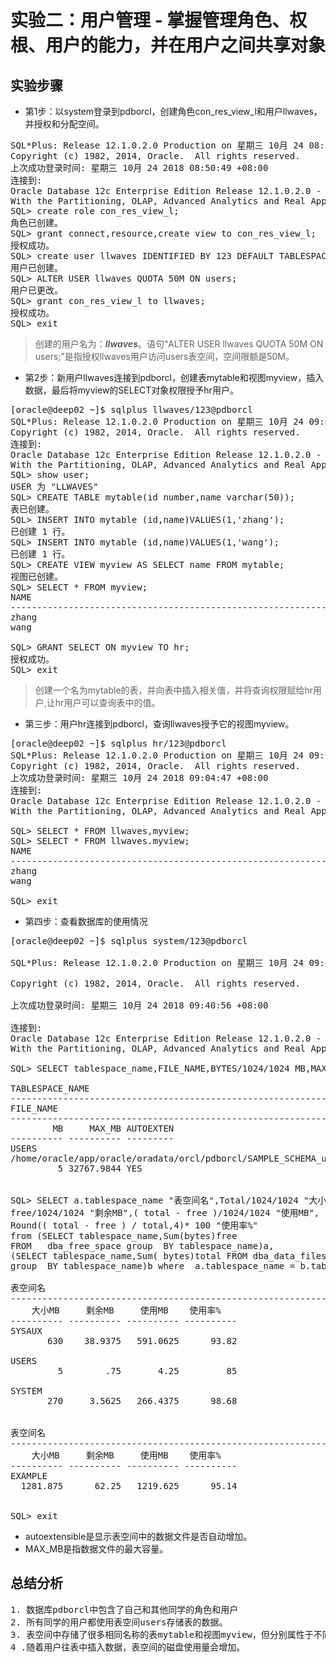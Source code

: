 # 实验二：用户管理 - 掌握管理角色、权根、用户的能力，并在用户之间共享对象
## 实验步骤
* 第1步：以system登录到pdborcl，创建角色con_res_view_l和用户llwaves，并授权和分配空间。
<pre>
SQL*Plus: Release 12.1.0.2.0 Production on 星期三 10月 24 08:51:07 2018
Copyright (c) 1982, 2014, Oracle.  All rights reserved.
上次成功登录时间: 星期三 10月 24 2018 08:50:49 +08:00
连接到:
Oracle Database 12c Enterprise Edition Release 12.1.0.2.0 - 64bit Production
With the Partitioning, OLAP, Advanced Analytics and Real Application Testing options
SQL> create role con_res_view_l;
角色已创建。
SQL> grant connect,resource,create view to con_res_view_l;
授权成功。
SQL> create user llwaves IDENTIFIED BY 123 DEFAULT TABLESPACE users TEMPORARY TABLESPACE temp;
用户已创建。
SQL> ALTER USER llwaves QUOTA 50M ON users;
用户已更改。
SQL> grant con_res_view_l to llwaves;
授权成功。
SQL> exit
</pre>
> 创建的用户名为：***llwaves***。语句“ALTER USER llwaves QUOTA 50M ON users;”是指授权llwaves用户访问users表空间，空间限额是50M。
* 第2步：新用户llwaves连接到pdborcl，创建表mytable和视图myview，插入数据，最后将myview的SELECT对象权限授予hr用户。
<pre>
[oracle@deep02 ~]$ sqlplus llwaves/123@pdborcl
SQL*Plus: Release 12.1.0.2.0 Production on 星期三 10月 24 09:01:02 2018
Copyright (c) 1982, 2014, Oracle.  All rights reserved.
连接到:
Oracle Database 12c Enterprise Edition Release 12.1.0.2.0 - 64bit Production
With the Partitioning, OLAP, Advanced Analytics and Real Application Testing options
SQL> show user;
USER 为 "LLWAVES"
SQL> CREATE TABLE mytable(id number,name varchar(50));
表已创建。
SQL> INSERT INTO mytable (id,name)VALUES(1,'zhang');
已创建 1 行。
SQL> INSERT INTO mytable (id,name)VALUES(1,'wang');
已创建 1 行。
SQL> CREATE VIEW myview AS SELECT name FROM mytable;
视图已创建。
SQL> SELECT * FROM myview;
NAME
--------------------------------------------------------------------------------
zhang
wang

SQL> GRANT SELECT ON myview TO hr;
授权成功。
SQL> exit
</pre>
> 创建一个名为mytable的表，并向表中插入相关值，并将查询权限赋给hr用户,让hr用户可以查询表中的值。
* 第三步：用户hr连接到pdborcl，查询llwaves授予它的视图myview。
<pre>
[oracle@deep02 ~]$ sqlplus hr/123@pdborcl
SQL*Plus: Release 12.1.0.2.0 Production on 星期三 10月 24 09:05:18 2018
Copyright (c) 1982, 2014, Oracle.  All rights reserved.
上次成功登录时间: 星期三 10月 24 2018 09:04:47 +08:00
连接到:
Oracle Database 12c Enterprise Edition Release 12.1.0.2.0 - 64bit Production
With the Partitioning, OLAP, Advanced Analytics and Real Application Testing options

SQL> SELECT * FROM llwaves,myview;
SQL> SELECT * FROM llwaves.myview;
NAME
--------------------------------------------------------------------------------
zhang
wang

SQL> exit
</pre>
* 第四步：查看数据库的使用情况
<pre>
[oracle@deep02 ~]$ sqlplus system/123@pdborcl

SQL*Plus: Release 12.1.0.2.0 Production on 星期三 10月 24 09:41:12 2018

Copyright (c) 1982, 2014, Oracle.  All rights reserved.

上次成功登录时间: 星期三 10月 24 2018 09:40:56 +08:00

连接到:
Oracle Database 12c Enterprise Edition Release 12.1.0.2.0 - 64bit Production
With the Partitioning, OLAP, Advanced Analytics and Real Application Testing options

SQL> SELECT tablespace_name,FILE_NAME,BYTES/1024/1024 MB,MAXBYTES/1024/1024 MAX_MB,autoextensible FROM dba_data_files  WHERE  tablespace_name='USERS ';

TABLESPACE_NAME
--------------------------------------------------------------------------------
FILE_NAME
--------------------------------------------------------------------------------
        MB     MAX_MB AUTOEXTEN
---------- ---------- ---------
USERS
/home/oracle/app/oracle/oradata/orcl/pdborcl/SAMPLE_SCHEMA_users01.dbf
         5 32767.9844 YES


SQL> SELECT a.tablespace_name "表空间名",Total/1024/1024 "大小MB",
free/1024/1024 "剩余MB",( total - free )/1024/1024 "使用MB",
Round(( total - free ) / total,4)* 100 "使用率%"
from (SELECT tablespace_name,Sum(bytes)free
FROM   dba_free_space group  BY tablespace_name)a,
(SELECT tablespace_name,Sum( bytes)total FROM dba_data_files
group  BY tablespace_name)b where  a.tablespace_name = b.tablespace_name;

表空间名
--------------------------------------------------------------------------------
    大小MB     剩余MB     使用MB    使用率%
---------- ---------- ---------- ----------
SYSAUX
       630    38.9375   591.0625      93.82

USERS
         5        .75       4.25         85

SYSTEM
       270     3.5625   266.4375      98.68


表空间名
--------------------------------------------------------------------------------
    大小MB     剩余MB     使用MB    使用率%
---------- ---------- ---------- ----------
EXAMPLE
  1281.875      62.25   1219.625      95.14


SQL> exit
</pre>
* autoextensible是显示表空间中的数据文件是否自动增加。
* MAX_MB是指数据文件的最大容量。
## 总结分析
<pre>
1. 数据库pdborcl中包含了自己和其他同学的角色和用户
2. 所有同学的用户都使用表空间users存储表的数据。
3. 表空间中存储了很多相同名称的表mytable和视图myview，但分别属性于不同的用户，不会引起混淆。
4 .随着用户往表中插入数据，表空间的磁盘使用量会增加。
</pre>
